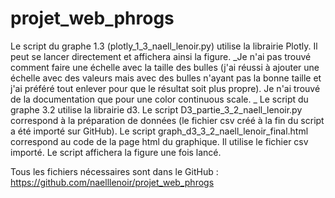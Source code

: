 # projet_web_phrogs

Le script du graphe 1.3 (plotly_1_3_naell_lenoir.py) utilise la librairie Plotly. 
Il peut se lancer directement et affichera ainsi la figure.
_Je n'ai pas trouvé comment faire une échelle avec la taille des bulles (j'ai réussi à ajouter une échelle avec des valeurs mais avec des bulles n'ayant pas la bonne taille et j'ai préféré tout enlever pour que le résultat soit plus propre). Je n'ai trouvé de la documentation que pour une color continuous scale.
_
Le script du graphe 3.2 utilise la librairie d3.
Le script D3_partie_3_2_naell_lenoir.py correspond à la préparation de données (le fichier csv créé à la fin du script a été importé sur GitHub).
Le script graph_d3_3_2_naell_lenoir_final.html correspond au code de la page html du graphique. Il utilise le fichier csv importé.
Le script affichera la figure une fois lancé.


Tous les fichiers nécessaires sont dans le GitHub : https://github.com/naelllenoir/projet_web_phrogs
